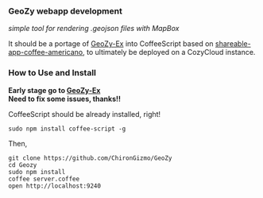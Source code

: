 ### GeoZy webapp development
*simple tool for rendering .geojson files with MapBox*  

It should be a portage of [GeoZy-Ex](https://github.com/ChironGizmo/GeoZy-EX) into CoffeeScript based on [shareable-app-coffee-americano](https://github.com/frankrousseau/shareable-app-coffee-americano/blob/master/server.coffee), to ultimately be deployed on a  CozyCloud instance.



### How to Use and Install

**Early stage go to [GeoZy-Ex](https://github.com/ChironGizmo/GeoZy-EX)**  
**Need to fix some issues, thanks!!**  

CoffeeScript should be already installed, right!  
```
sudo npm install coffee-script -g
```
Then,  
```
git clone https://github.com/ChironGizmo/GeoZy
cd Geozy
sudo npm install
coffee server.coffee
open http://localhost:9240
```
